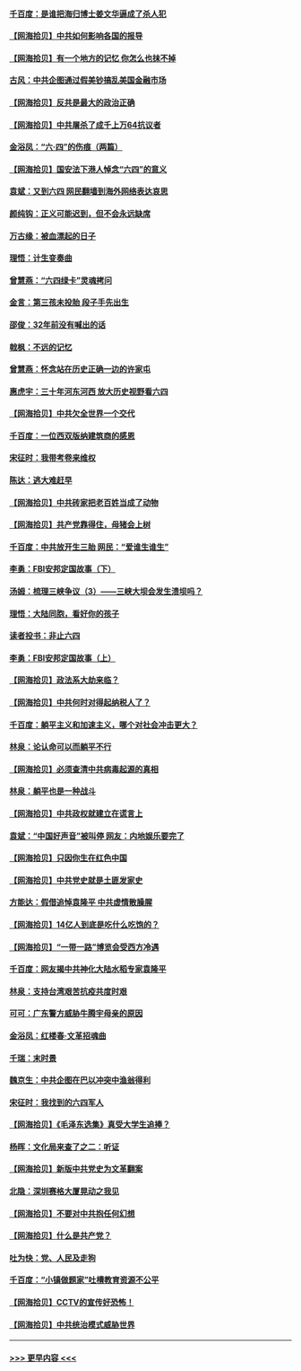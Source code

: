 #### [千百度：是谁把海归博士姜文华逼成了杀人犯](../pages/nsc993/n13015218.md?t=06120057) 
#### [【网海拾贝】中共如何影响各国的报导](../pages/nsc993/n13012599.md?t=06120057) 
#### [【网海拾贝】有一个地方的记忆 你怎么也抹不掉](../pages/nsc993/n13009802.md?t=06120057) 
#### [古风：中共企图通过假美钞搞乱美国金融市场](../pages/nsc993/n13009626.md?t=06120057) 
#### [【网海拾贝】反共是最大的政治正确](../pages/nsc993/n13007051.md?t=06120057) 
#### [【网海拾贝】中共屠杀了成千上万64抗议者](../pages/nsc993/n13002713.md?t=06120057) 
#### [金浴凤：“六·四”的伤痕（两篇）](../pages/nsc993/n13001719.md?t=06120057) 
#### [【网海拾贝】国安法下港人悼念“六四”的意义](../pages/nsc993/n13001039.md?t=06120057) 
#### [袁斌：又到六四 网民翻墙到海外网络表达哀思](../pages/nsc993/n13000995.md?t=06120057) 
#### [颜纯钩：正义可能迟到，但不会永远缺席](../pages/nsc993/n13000920.md?t=06120057) 
#### [万古缘：被血漂起的日子](../pages/nsc993/n13000914.md?t=06120057) 
#### [理悟：计生变奏曲](../pages/nsc993/n13000414.md?t=06120057) 
#### [曾慧燕：“六四绿卡”灵魂拷问](../pages/nsc993/n13000277.md?t=06120057) 
#### [金言：第三孩未投胎 段子手先出生](../pages/nsc993/n13000215.md?t=06120057) 
#### [邵俊：32年前没有喊出的话](../pages/nsc993/n13000181.md?t=06120057) 
#### [戟枫：不远的记忆](../pages/nsc993/n13000121.md?t=06120057) 
#### [曾慧燕：怀念站在历史正确一边的许家屯](../pages/nsc993/n13000073.md?t=06120057) 
#### [惠虎宇：三十年河东河西 放大历史视野看六四](../pages/nsc993/n13000018.md?t=06120057) 
#### [【网海拾贝】中共欠全世界一个交代](../pages/nsc993/n12998706.md?t=06120057) 
#### [千百度：一位西双版纳建筑商的感恩](../pages/nsc993/n12998487.md?t=06120057) 
#### [宋征时：我带考卷来维权](../pages/nsc993/n12994088.md?t=06120057) 
#### [陈达：逃大难赶早](../pages/nsc993/n12993569.md?t=06120057) 
#### [【网海拾贝】中共砖家把老百姓当成了动物](../pages/nsc993/n12993483.md?t=06120057) 
#### [【网海拾贝】共产党靠得住，母猪会上树](../pages/nsc993/n12990730.md?t=06120057) 
#### [千百度：中共放开生三胎 网民：“爱谁生谁生”](../pages/nsc993/n12990644.md?t=06120057) 
#### [李勇：FBI安邦定国故事（下）](../pages/nsc993/n12987854.md?t=06120057) 
#### [汤姆：梳理三峡争议（3）——三峡大坝会发生溃坝吗？](../pages/nsc993/n12989806.md?t=06120057) 
#### [理悟：大陆同胞，看好你的孩子](../pages/nsc993/n12989778.md?t=06120057) 
#### [读者投书：非止六四](../pages/nsc993/n12989673.md?t=06120057) 
#### [李勇：FBI安邦定国故事（上）](../pages/nsc993/n12987749.md?t=06120057) 
#### [【网海拾贝】政法系大劫来临？](../pages/nsc993/n12987596.md?t=06120057) 
#### [【网海拾贝】中共何时对得起纳税人了？](../pages/nsc993/n12985578.md?t=06120057) 
#### [千百度：躺平主义和加速主义，哪个对社会冲击更大？](../pages/nsc993/n12985512.md?t=06120057) 
#### [林泉：论认命可以而躺平不行](../pages/nsc993/n12985505.md?t=06120057) 
#### [【网海拾贝】必须查清中共病毒起源的真相](../pages/nsc993/n12984276.md?t=06120057) 
#### [林泉：躺平也是一种战斗](../pages/nsc993/n12984194.md?t=06120057) 
#### [【网海拾贝】中共政权就建立在谎言上](../pages/nsc993/n12981880.md?t=06120057) 
#### [袁斌：“中国好声音”被叫停 网友：内地娱乐要完了](../pages/nsc993/n12981826.md?t=06120057) 
#### [【网海拾贝】只因你生在红色中国](../pages/nsc993/n12979096.md?t=06120057) 
#### [【网海拾贝】中共党史就是土匪发家史](../pages/nsc993/n12976478.md?t=06120057) 
#### [方能达：假借追悼袁隆平 中共虚情散臊腥](../pages/nsc993/n12976396.md?t=06120057) 
#### [【网海拾贝】14亿人到底是吃什么吃饱的？](../pages/nsc993/n12974125.md?t=06120057) 
#### [【网海拾贝】“一带一路”博览会受西方冷遇](../pages/nsc993/n12971787.md?t=06120057) 
#### [千百度：网友揭中共神化大陆水稻专家袁隆平](../pages/nsc993/n12971733.md?t=06120057) 
#### [林泉：支持台湾艰苦抗疫共度时艰](../pages/nsc993/n12971350.md?t=06120057) 
#### [可可：广东警方威胁牛腾宇母亲的原因](../pages/nsc993/n12971100.md?t=06120057) 
#### [金浴凤：红楼春·文革招魂曲](../pages/nsc993/n12970354.md?t=06120057) 
#### [千瑞：末时景](../pages/nsc993/n12970337.md?t=06120057) 
#### [魏京生：中共企图在巴以冲突中渔翁得利](../pages/nsc993/n12970286.md?t=06120057) 
#### [宋征时：我找到的六四军人](../pages/nsc993/n12970213.md?t=06120057) 
#### [【网海拾贝】《毛泽东选集》真受大学生追捧？](../pages/nsc993/n12968779.md?t=06120057) 
#### [杨晖：文化局来查了之二：听证](../pages/nsc993/n12966528.md?t=06120057) 
#### [【网海拾贝】新版中共党史为文革翻案](../pages/nsc993/n12967526.md?t=06120057) 
#### [北隐：深圳赛格大厦晃动之我见](../pages/nsc993/n12967393.md?t=06120057) 
#### [【网海拾贝】不要对中共抱任何幻想](../pages/nsc993/n12965222.md?t=06120057) 
#### [【网海拾贝】什么是共产党？](../pages/nsc993/n12962781.md?t=06120057) 
#### [吐为快：党、人民及走狗](../pages/nsc993/n12962747.md?t=06120057) 
#### [千百度：“小镇做题家”吐槽教育资源不公平](../pages/nsc993/n12962705.md?t=06120057) 
#### [【网海拾贝】CCTV的宣传好恐怖！](../pages/nsc993/n12959984.md?t=06120057) 
#### [【网海拾贝】中共统治模式威胁世界](../pages/nsc993/n12957622.md?t=06120057) 

----
#### [ >>> 更早内容 <<< ](../indexes/nsc993-earlier.md)
